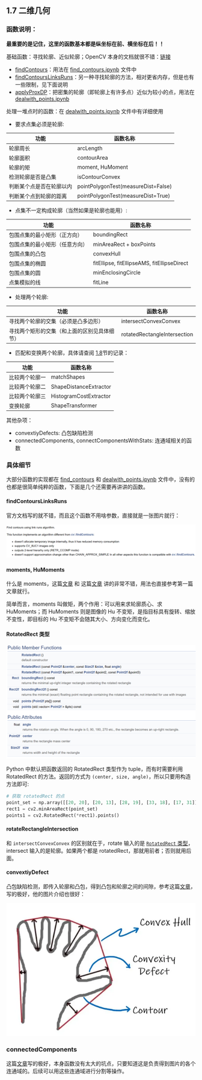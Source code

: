 ## 1.7 二维几何

### 函数说明：

**最重要的是记住，这里的函数基本都是纵坐标在前、横坐标在后！！**

基础函数：寻找轮廓、近似轮廓；OpenCV 本身的文档就很不错：[链接](https://docs.opencv.org/4.x/d3/d05/tutorial_py_table_of_contents_contours.html)

- [findContours]()：用法在 [find_contours.ipynb](../code/find_contours.ipynb) 文件中
- [findContoursLinksRuns]()：另一种寻找轮廓的方法，相对更省内存，但是也有一些限制，见下面说明
- [applyProxDP]()：把密集的轮廓（即轮廓上有许多点）近似为较小的点，用法在 [dealwith_points.ipynb](../code/dealwith_points.ipynb)

处理一堆点时的函数：在 [dealwith_points.ipynb](../code/dealwith_points.ipynb) 文件中有详细使用

- 要求点集必须是轮廓:

| 功能                     | 函数名称                            |
| ------------------------ | ----------------------------------- |
| 轮廓周长                 | arcLength                           |
| 轮廓面积                 | contourArea                         |
| 轮廓的矩                 | moment, HuMoment                    |
| 检测轮廓是否是凸集       | isContourConvex                     |
| 判断某个点是否在轮廓以内 | pointPolygonTest(measureDist=False) |
| 判断某个点到轮廓的距离   | pointPolygonTest(measureDist=True)  |

- 点集不一定构成轮廓（当然如果是轮廓也能用）:

| 功能                           | 函数名称                                    |
| ------------------------------ | ------------------------------------------- |
| 包围点集的最小矩形（正方向）   | boundingRect                                |
| 包围点集的最小矩形（任意方向） | minAreaRect + boxPoints                     |
| 包围点集的凸包                 | convexHull                                  |
| 包围点集的椭圆                 | fitEllipse, fitEllipseAMS, fitEllipseDirect |
| 包围点集的圆                   | minEnclosingCircle                          |
| 点集模拟的线                   | fitLine                                     |

- 处理两个轮廓:

| 功能                                         | 函数名称                     |
| -------------------------------------------- | ---------------------------- |
| 寻找两个轮廓的交集（必须是凸多边形）         | intersectConvexConvex        |
| 寻找两个矩形的交集（和上面的区别见具体细节） | rotatedRectangleIntersection |

- 匹配和变换两个轮廓，具体请查阅 [1.8](./1.8.md)节的记录：

| 功能           | 函数名称               |
| -------------- | ---------------------- |
| 比较两个轮廓一 | matchShapes            |
| 比较两个轮廓二 | ShapeDistanceExtractor |
| 比较两个轮廓三 | HistogramCostExtractor |
| 变换轮廓       | ShapeTransformer       |

其他杂项：

- convextiyDefects: 凸包缺陷检测
- connectedComponents, connectComponentsWithStats: 连通域相关的函数

### 具体细节

大部分函数的实现都在 [find_contours](../code/find_contours.ipynb) 和 [dealwith_points.ipynb](../code/dealwith_points.ipynb) 文件中，没有的也都是很简单纯粹的函数，下面是几个还需要再讲讲的函数。

#### findContoursLinksRuns

官方文档写的就不错，而且这个函数不用啥参数，直接就是一张图片就行：

![1721109275885](image/1.8/1721109275885.png)

#### moments, HuMoments

什么是 moments，这篇[文章](https://blog.csdn.net/Caesar6666/article/details/103257632) 和 这篇[文章](https://learnopencv.com/shape-matching-using-hu-moments-c-python/) 讲的非常不错，用法也直接参考第一篇文章就行。

简单而言，moments 叫做矩，两个作用：可以用来求轮廓质心、求 HuMoments；而 HuMoments 则是图像的 Hu 不变矩，是指目标具有旋转、缩放不变性，即目标的 Hu 不变矩不会随其大小、方向变化而变化。

#### RotatedRect 类型

![1721125583653](image/1.8/1721125583653.png)

Python 中默认把函数返回的 RotatedRect 类型作为 tuple，而有时需要利用 RotatedRect 的方法。返回的方式为 `(center, size, angle)`，所以只要用构造方法即可:

```python
# 获取 rotatedRect 的点
point_set = np.array([[20, 20], [20, 13], [28, 19], [33, 18], [17, 31]])
rect1 = cv2.minAreaRect(point_set)
points1 = cv2.RotatedRect(*rect1).points()
```

#### rotateRectangleIntersection

和 `intersectConvexConvex` 的区别就在于，rotate 输入的是 [`RotatedRect` 类型](https://docs.opencv.org/4.x/db/dd6/classcv_1_1RotatedRect.html)，intersect 输入的是轮廓。如果两个都是 rotatedRect，那就用前者；否则就用后面。

#### convextiyDefect

凸包缺陷检测，即传入轮廓和凸包，得到凸包和轮廓之间的间隙，参考这篇[文章](https://theailearner.com/tag/cv2-convexitydefects/)，写的极好，他的图片介绍也很好：

![1721127173146](image/1.8/1721127173146.png)

### connectedComponents

这篇[文章](https://blog.csdn.net/qq_40784418/article/details/106023288)写的极好，本身函数没有太大的坑点，只要知道这是负责得到图片的各个连通域的。后续可以用这些连通域进行分割等操作。

